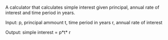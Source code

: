 A calculator that calculates simple interest given principal, annual rate of interest and time period in years.

Input: 
  p, principal ammount
  t, time period in years
  r, annual rate of interest

Output: simple interest = p\*t\* r 
